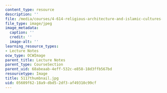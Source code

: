 ```yaml
---
content_type: resource
description: ''
file: /media/courses/4-614-religious-architecture-and-islamic-cultures-fall-2002/05609f6218a9dbd52df3af49310c99cf_5117thumbnail.jpg
file_type: image/jpeg
image_metadata:
  caption: ''
  credit: ''
  image-alt: ''
learning_resource_types:
- Lecture Notes
ocw_type: OCWImage
parent_title: Lecture Notes
parent_type: CourseSection
parent_uid: 68abeaab-4eff-532c-e858-18d3ffb567bd
resourcetype: Image
title: 5117thumbnail.jpg
uid: 05609f62-18a9-dbd5-2df3-af49310c99cf
---
```

